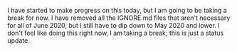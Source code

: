 I have started to make progress on this today, but I am going to be taking a break for now. I have removed all the IGNORE.md files that aren't necessary for all of June 2020, but I still have to dip down to May 2020 and lower. I don't feel like doing this right now, I am taking a break; this is just a status update.

